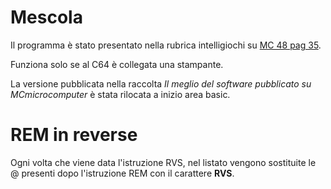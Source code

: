 # Mescola

Il programma è stato presentato nella rubrica intelligiochi su 
[MC 48 pag 35](https://archive.org/details/MC_microcomputer-048/page/n35/mode/2up?view=theater).

Funziona solo se al C64 è collegata una stampante.

La versione pubblicata nella raccolta *Il meglio del software pubblicato su
MCmicrocomputer* è stata rilocata a inizio area basic.

# REM in reverse

Ogni volta che viene data l'istruzione RVS, nel listato vengono sostituite le 
@ presenti dopo l'istruzione REM con il carattere **RVS**.
